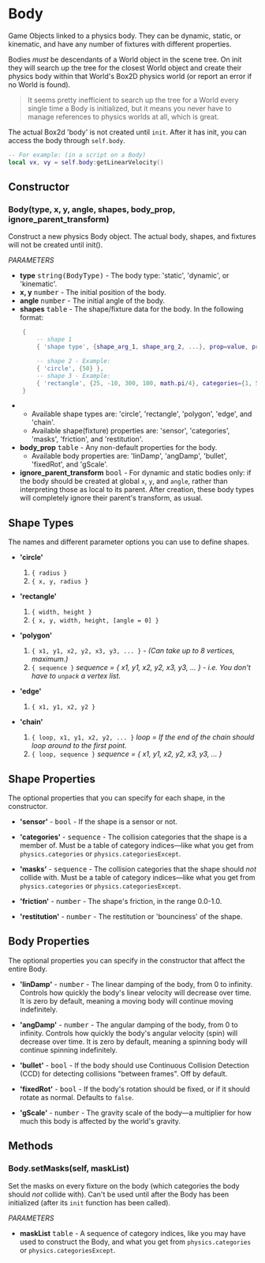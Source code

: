 Body
====

Game Objects linked to a physics body. They can be dynamic, static, or kinematic, and have any number of fixtures with different properties.

Bodies _must_ be descendants of a World object in the scene tree. On init they will search up the tree for the closest World object and create their physics body within that World's Box2D physics world (or report an error if no World is found).

> It seems pretty inefficient to search up the tree for a World every single time a Body is initialized, but it means you never have to manage references to physics worlds at all, which is great.

The actual Box2d 'body' is not created until `init`. After it has init, you can access the body through `self.body`.

```lua
-- For example: (in a script on a Body)
local vx, vy = self.body:getLinearVelocity()
```

Constructor
-----------

### Body(type, x, y, angle, shapes, body_prop, ignore_parent_transform)
Construct a new physics Body object. The actual body, shapes, and fixtures will not be created until init().

_PARAMETERS_
* __type__ <kbd>string(BodyType)</kbd> - The body type: 'static', 'dynamic', or 'kinematic'.
* __x, y__ <kbd>number</kbd> - The initial position of the body.
* __angle__ <kbd>number</kbd> - The initial angle of the body.
* __shapes__ <kbd>table</kbd> - The shape/fixture data for the body. In the following format:
```lua
	{
		-- shape 1
		{ 'shape type', {shape_arg_1, shape_arg_2, ...}, prop=value, prop2=value2, ... },

		-- shape 2 - Example:
		{ 'circle', {50} },
		-- shape 3 - Example:
		{ 'rectangle', {25, -10, 300, 100, math.pi/4}, categories={1, 5, 6, 7}, masks={3}, density=5}
	}
```
*
	* Available shape types are: 'circle', 'rectangle', 'polygon', 'edge', and 'chain'.
	* Available shape(fixture) properties are: 'sensor', 'categories', 'masks', 'friction', and 'restitution'.
* __body_prop__ <kbd>table</kbd> - Any non-default properties for the body.
	* Available body properties are: 'linDamp', 'angDamp', 'bullet', 'fixedRot', and 'gScale'.
* __ignore_parent_transform__ <kbd>bool</kbd> - For dynamic and static bodies only: if the body should be created at global `x`, `y`, and `angle`, rather than interpreting those as local to its parent. After creation, these body types will completely ignore their parent's transform, as usual.

Shape Types
-----------
The names and different parameter options you can use to define shapes.

* __'circle'__
	1. `{ radius }`
	2. `{ x, y, radius }`

* __'rectangle'__
	1. `{ width, height }`
	2. `{ x, y, width, height, [angle = 0] }`

* __'polygon'__
	1. `{ x1, y1, x2, y2, x3, y3, ... }` - _(Can take up to 8 vertices, maximum.)_
	2. `{ sequence }` _sequence = { x1, y1, x2, y2, x3, y3, ... } - i.e. You don't have to `unpack` a vertex list._

* __'edge'__
	1. `{ x1, y1, x2, y2 }`

* __'chain'__
	1. `{ loop, x1, y1, x2, y2, ... }` _loop = If the end of the chain should loop around to the first point._
	2. `{ loop, sequence }` _sequence = { x1, y1, x2, y2, x3, y3, ... }_

Shape Properties
----------------
The optional properties that you can specify for each shape, in the constructor.

* __'sensor'__ - <kbd>bool</kbd> - If the shape is a sensor or not.

* __'categories'__ - <kbd>sequence</kbd> - The collision categories that the shape is a member of. Must be a table of category indices—like what you get from `physics.categories` or `physics.categoriesExcept`.

* __'masks'__ - <kbd>sequence</kbd> - The collision categories that the shape should _not_ collide with. Must be a table of category indices—like what you get from `physics.categories` or `physics.categoriesExcept`.

* __'friction'__ - <kbd>number</kbd> - The shape's friction, in the range 0.0-1.0.

* __'restitution'__ - <kbd>number</kbd> - The restitution or 'bounciness' of the shape.

Body Properties
---------------
The optional properties you can specify in the constructor that affect the entire Body.

* __'linDamp'__ - <kbd>number</kbd> - The linear damping of the body, from 0 to infinity. Controls how quickly the body's linear velocity will decrease over time. It is zero by default, meaning a moving body will continue moving indefinitely.

* __'angDamp'__ - <kbd>number</kbd> - The angular damping of the body, from 0 to infinity. Controls how quickly the body's angular velocity (spin) will decrease over time. It is zero by default, meaning a spinning body will continue spinning indefinitely.

* __'bullet'__ - <kbd>bool</kbd> - If the body should use Continuous Collision Detection (CCD) for detecting collisions "between frames". Off by default.

* __'fixedRot'__ - <kbd>bool</kbd> - If the body's rotation should be fixed, or if it should rotate as normal. Defaults to `false`.

* __'gScale'__ - <kbd>number</kbd> - The gravity scale of the body—a multiplier for how much this body is affected by the world's gravity.


Methods
-------

### Body.setMasks(self, maskList)
Set the masks on every fixture on the body (which categories the body should _not_ collide with). Can't be used until after the Body has been initialized (after its `init` function has been called).

_PARAMETERS_
* __maskList__ <kbd>table</kbd> - A sequence of category indices, like you may have used to construct the Body, and what you get from `physics.categories` or `physics.categoriesExcept`.
